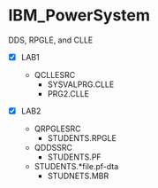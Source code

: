 # IBM_PowerSystem
DDS, RPGLE, and CLLE
- [x] LAB1
  - QCLLESRC
    - SYSVALPRG.CLLE
    - PRG2.CLLE

- [x] LAB2
  - QRPGLESRC
    - STUDENTS.RPGLE
  - QDDSSRC
    - STUDENTS.PF
  - STUDENTS.*file.pf-dta
    - STUDNETS.MBR 
